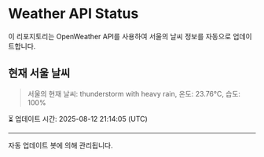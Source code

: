 
# Weather API Status

이 리포지토리는 OpenWeather API를 사용하여 서울의 날씨 정보를 자동으로 업데이트합니다.

## 현재 서울 날씨
> 서울의 현재 날씨: thunderstorm with heavy rain, 온도: 23.76°C, 습도: 100%

⏳ 업데이트 시간: 2025-08-12 21:14:05 (UTC)

---
자동 업데이트 봇에 의해 관리됩니다.
